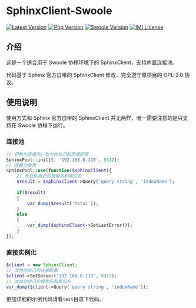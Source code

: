 # SphinxClient-Swoole

[![Latest Version](https://img.shields.io/packagist/v/yurunsoft/sphinx-client-swoole.svg)](https://packagist.org/packages/yurunsoft/sphinx-client-swoole)
[![Php Version](https://img.shields.io/badge/php-%3E=7.0-brightgreen.svg)](https://secure.php.net/)
[![Swoole Version](https://img.shields.io/badge/swoole-%3E=4.0.3-brightgreen.svg)](https://github.com/swoole/swoole-src)
[![IMI License](https://img.shields.io/github/license/Yurunsoft/SphinxClient-Swoole.svg)](https://github.com/Yurunsoft/SphinxClient-Swoole/blob/master/LICENSE)

## 介绍

这是一个适合用于 Swoole 协程环境下的 SphinxClient，支持内置连接池。

代码基于 Sphinx 官方自带的 SphinxClient 修改，完全遵守原项目的 GPL-2.0 协议。

## 使用说明

使用方式和 Sphinx 官方自带的 SphinxClient 并无两样，唯一需要注意的是只支持在 Swoole 协程下运行。

### 连接池

```php
// 初始化连接池，改为你自己的连接配置
SphinxPool::init(5, '192.168.0.110', 9312);
// 连接池使用
SphinxPool::use(function($sphinxClient){
	// 改成你自己的搜索名和索引名
	$result = $sphinxClient->Query('query string', 'indexName');
		
	if($result)
	{
		var_dump($result['total']);
	}
	else
	{
		var_dump($sphinxClient->GetLastError());
	}
});
```

### 直接实例化

```php
$client = new SphinxClient;
// 改为你自己的连接配置
$client->SetServer('192.168.0.110', 9312);
// 改成你自己的搜索名和索引名
var_dump($client->Query('query string', 'indexName'));
```

更加详细的示例代码请看`test`目录下代码。